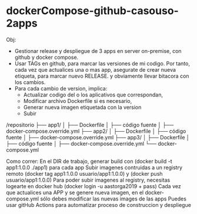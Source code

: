 # dockerCompose-github-casouso-2apps
Obj:
- Gestionar release y despliegue de 3 apps en server on-premise, con github y docker compose.
- Usar TAGs en github, para marcar las versiones de mi codigo. Por tanto, cada vez que actualices una o mas app, 
    asegurate de crear nueva etiqueta, para marcar nuevo RELEASE. y obviamente llevar bitacora con los cambios. 
- Para cada cambio de version, implica:
    - Actualizar codigo del o los aplicativos que correspondan,
    - Modificar archivo Dockerfile si es necesario,
    - Generar nueva imagen etiquetada con la version
    - Subir

/repositorio
├── app1/
│   ├── Dockerfile
│   ├── código fuente
│   ├── docker-compose.override.yml
├── app2/
│   ├── Dockerfile
│   ├── código fuente
│   ├── docker-compose.override.yml
├── app3/
│   ├── Dockerfile
│   ├── código fuente
│   ├── docker-compose.override.yml
└── docker-compose.yml

Como correr:
En el DIR de trabajo, generar build con (docker build -t app1:1.0.0 ./app1) para cada app
Subir imagenes contruidas a un registry remoto (docker tag app1:1.0.0 usuario/app1:1.0.0) y (docker push usuario/app1:1.0.0)
Para poder subir imagenes al registry, necesitas logearte en docker hub (docker login -u aastorga2019 + pass)
Cada vez que actualices una APP y se genere nueva imagen, en el docker-compose.yml sólo debes modificar las nuevas images de las apps
Puedes usar gitHub Actions para automatizar proceso de construccion y despliegue
